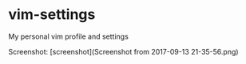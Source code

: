 # vim-settings
My personal vim profile and settings

Screenshot:
[screenshot](Screenshot from 2017-09-13 21-35-56.png)
